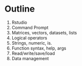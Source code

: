 # Outline

1. Rstudio
2. Command Prompt
3. Matrices, vectors, datasets, lists
4. Logical operators
5. Strings, numeric, is.
6. Function syntax, help, args
7. Read/write/save/load
8. Data management